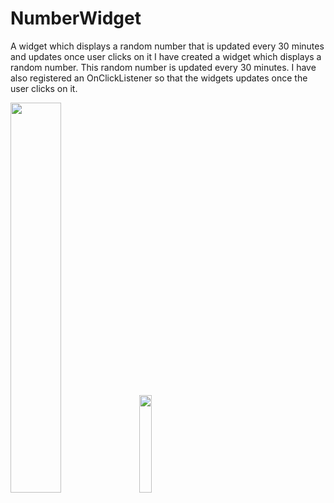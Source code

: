 # NumberWidget
A widget which displays a random number that is updated every 30 minutes and updates once user clicks on it
I have created a widget which displays a random number. This random number is updated every 30 minutes. 
I have also registered an OnClickListener so that the widgets updates once the user clicks on it.

<img width="40%" src="http://www.vogella.com/tutorials/AndroidWidgets/img/xrandom10.png.pagespeed.ic.Eyxrobegph.webp" />
<img width="20%" src="https://user-images.githubusercontent.com/16917821/39506007-b68a6c68-4df3-11e8-8ea2-06d57624c639.png" />

